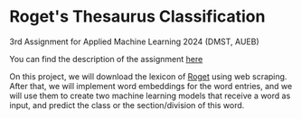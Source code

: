 # Roget's Thesaurus Classification

3rd Assignment for Applied Machine Learning 2024 (DMST, AUEB)

You can find the description of the assignment [here](https://github.com/cfragiadakis/Roget-s-Thesaurus-Classification/blob/main/third_assignment.ipynb) 

On this project, we will download the lexicon of [Roget](https://www.gutenberg.org/files/10681/old/20040627-10681-h-body-pos.htm#180.1) using web scraping. After that, we will implement word embeddings for the word entries, and we will use them to create two machine learning models that receive a word as input, and predict the class or the section/division of this word. 
